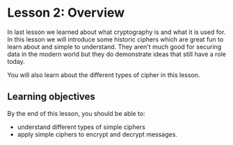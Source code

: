 # Lesson 2: Overview
In last lesson we learned about what cryptography is and what it is used for. In this lesson we will introduce some historic ciphers which are great fun to learn about and simple to understand. They aren't much good for securing data in the modern world but they do demonstrate ideas that still have a role today.

You will also learn about the different types of cipher in this lesson.

## Learning objectives
By the end of this lesson, you should be able to:

- understand different types of simple ciphers
- apply simple ciphers to encrypt and decrypt messages.
